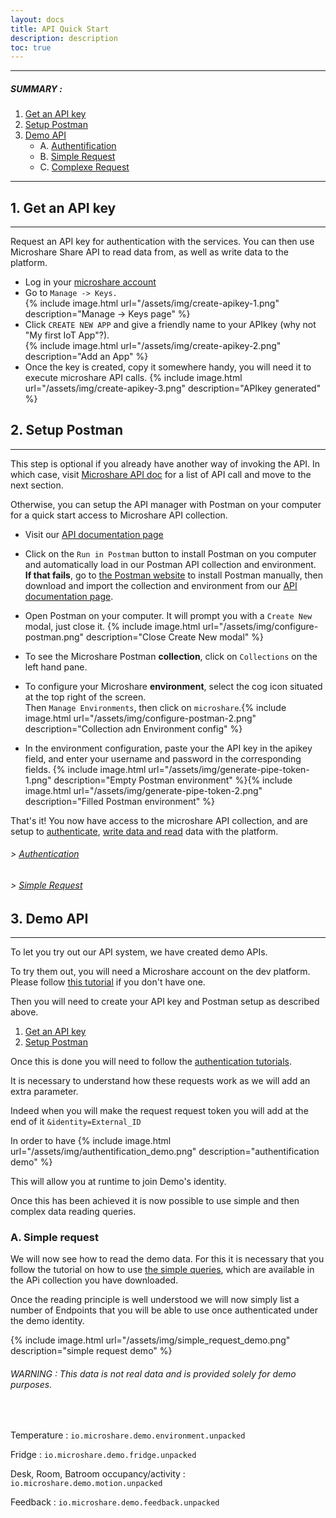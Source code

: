 ```yaml
---
layout: docs
title: API Quick Start
description: description
toc: true
---
```


---------------------------------------

##### SUMMARY : 

1. [Get an API key](./#1-get-an-api-key)
2. [Setup Postman](./#2-setup-postman)
2. [Demo API](./#demo-api)
    - A. [Authentification](./#demo-api)
    - B. [Simple Request](./#demo-api)
    - C. [Complexe Request](./#demo-api)

---------------------------------------

## 1. Get an API key
---------------------------------------

Request an API key for authentication with the services.
You can then use Microshare Share API to read data from, as well as write data to the platform. 

* Log in your [microshare account](https://app.microshare.io)
* Go to `Manage -> Keys.`  
{% include image.html url="/assets/img/create-apikey-1.png" description="Manage -> Keys page" %}
* Click `CREATE NEW APP` and give a friendly name to your APIkey (why not "My first IoT App"?).  
{% include image.html url="/assets/img/create-apikey-2.png" description="Add an App" %}
* Once the key is created, copy it somewhere handy, you will need it to execute microshare API calls.
{% include image.html url="/assets/img/create-apikey-3.png" description="APIkey generated" %}

## 2. Setup Postman
---------------------------------------

This step is optional if you already have another way of invoking the API. In which case, visit [Microshare API doc](./api-collection) for a list of API call and move to the next section.

Otherwise, you can setup the API manager with Postman on your computer for a quick start access to Microshare API collection.

* Visit our [API documentation page](../../../advanced/api-reference)

* Click on the `Run in Postman` button to install Postman on you computer and automatically load in our Postman API collection and environment.  
**If that fails**, go to [the Postman website](https://www.getpostman.com/) to install Postman manually, then download and import the collection and environment from our [API documentation page](../../../advanced/api-reference).

* Open Postman on your computer. It will prompt you with a `Create New` modal, just close it.
{% include image.html url="/assets/img/configure-postman.png" description="Close Create New modal" %}

* To see the Microshare Postman **collection**, click on `Collections` on the left hand pane.
* To configure your Microshare **environment**, select the cog icon situated at the top right of the screen.  
Then `Manage Environments`, then click on `microshare`.{% include image.html url="/assets/img/configure-postman-2.png" description="Collection adn Environment config" %}

* In the environment configuration, paste your the API key in the apikey field, and enter your username and password in the corresponding fields. 
{% include image.html url="/assets/img/generate-pipe-token-1.png" description="Empty Postman environment" %}{% include image.html url="/assets/img/generate-pipe-token-2.png" description="Filled Postman environment" %}

That's it! You now have access to the microshare API collection, and are setup to [authenticate](../authentication), [write data and read](../simple-requests) data with the platform. 

###### > [Authentication](../authentication)
###### > [Simple Request](../simple-requests)

## 3. Demo API
---------------------------------------

To let you try out our API system, we have created demo APIs. 

To try them out, you will need a Microshare account on the dev platform. Please follow [this tutorial](../../../general-user/quick-start/create-an-account) if you don't have one. 

Then you will need to create your API key and Postman setup as described above.
1. [Get an API key](./#1-get-an-api-key)
2. [Setup Postman](./#2-setup-postman) 

Once this is done you will need to follow the [authentication tutorials](../authentication). 

It is necessary to understand how these requests work as we will add an extra parameter. 

Indeed when you will make the request request token you will add at the end of it 
`&identity=External_ID`

In order to have 
{% include image.html url="/assets/img/authentification_demo.png" description="authentification demo" %}

This will allow you at runtime to join Demo's identity.

Once this has been achieved it is now possible to use simple and then complex data reading queries.

### A. Simple request

We will now see how to read the demo data. For this it is necessary that you follow the tutorial on how to use [the simple queries](../simple-requests), which are available in the APi collection you have downloaded.

Once the reading principle is well understood we will now simply list a number of Endpoints that you will be able to use once authenticated under the demo identity. 

{% include image.html url="/assets/img/simple_request_demo.png" description="simple request demo" %}


###### WARNING : This data is not real data and is provided solely for demo purposes.
<br>

Temperature : `io.microshare.demo.environment.unpacked`

Fridge : `io.microshare.demo.fridge.unpacked`

Desk, Room, Batroom occupancy/activity : `io.microshare.demo.motion.unpacked`

Feedback : `io.microshare.demo.feedback.unpacked`